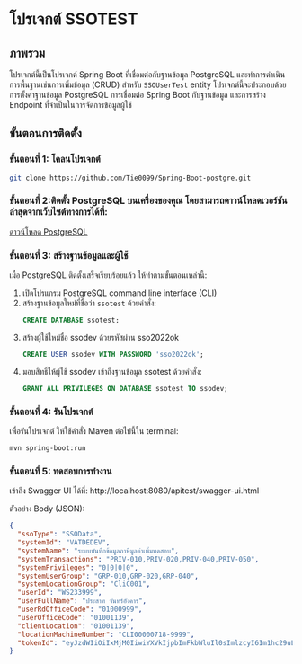 # โปรเจกต์ SSOTEST

## ภาพรวม
โปรเจกต์นี้เป็นโปรเจกต์ Spring Boot ที่เชื่อมต่อกับฐานข้อมูล PostgreSQL และทำการดำเนินการพื้นฐานเช่นการเพิ่มข้อมูล (CRUD) สำหรับ `SSOUserTest` entity โปรเจกต์นี้จะประกอบด้วยการตั้งค่าฐานข้อมูล PostgreSQL การเชื่อมต่อ Spring Boot กับฐานข้อมูล และการสร้าง Endpoint ที่จำเป็นในการจัดการข้อมูลผู้ใช้

## ขั้นตอนการติดตั้ง

### ขั้นตอนที่ 1: โคลนโปรเจกต์
```bash
git clone https://github.com/Tie0099/Spring-Boot-postgre.git
```

### ขั้นตอนที่ 2:ติดตั้ง PostgreSQL บนเครื่องของคุณ โดยสามารถดาวน์โหลดเวอร์ชันล่าสุดจากเว็บไซต์ทางการได้ที่:
   [ดาวน์โหลด PostgreSQL](https://www.postgresql.org/download/)

### ขั้นตอนที่ 3: สร้างฐานข้อมูลและผู้ใช้

เมื่อ PostgreSQL ติดตั้งเสร็จเรียบร้อยแล้ว ให้ทำตามขั้นตอนเหล่านี้:

1. เปิดโปรแกรม PostgreSQL command line interface (CLI)
2. สร้างฐานข้อมูลใหม่ที่ชื่อว่า `ssotest` ด้วยคำสั่ง:
   ```sql
   CREATE DATABASE ssotest;
   ```
3. สร้างผู้ใช้ใหม่ชื่อ ssodev ด้วยรหัสผ่าน sso2022ok
   ```sql
   CREATE USER ssodev WITH PASSWORD 'sso2022ok';
   ```
4. มอบสิทธิ์ให้ผู้ใช้ ssodev เข้าถึงฐานข้อมูล ssotest ด้วยคำสั่ง:
   ```sql
   GRANT ALL PRIVILEGES ON DATABASE ssotest TO ssodev;
   ```
### ขั้นตอนที่ 4: รันโปรเจกต์
เพื่อรันโปรเจกต์ ให้ใช้คำสั่ง Maven ต่อไปนี้ใน terminal:
```bash
mvn spring-boot:run
```
### ขั้นตอนที่ 5: ทดสอบการทำงาน

เข้าถึง Swagger UI ได้ที่: http://localhost:8080/apitest/swagger-ui.html

ตัวอย่าง Body (JSON):

```json
{
  "ssoType": "SSOData",
  "systemId": "VATDEDEV",
  "systemName": "ระบบบันทึกข้อมูลภาษีมูลค่าเพิ่มทดสอบ",
  "systemTransactions": "PRIV-010,PRIV-020,PRIV-040,PRIV-050",
  "systemPrivileges": "0|0|0|0",
  "systemUserGroup": "GRP-010,GRP-020,GRP-040",
  "systemLocationGroup": "CliC001",
  "userId": "WS233999",
  "userFullName": "ประสาท จันทร์อังคาร",
  "userRdOfficeCode": "01000999",
  "userOfficeCode": "01001139",
  "clientLocation": "01001139",
  "locationMachineNumber": "CLI00000718-9999",
  "tokenId": "eyJzdWIiOiIxMjM0IiwiYXVkIjpbImFkbWluIl0sImlzcyI6Im1hc29uLm1ldGFtdWcubmV0IiwiZXhwIjoxNTc0NTEyNzY1LCJpYXQiOjE1NjY3MzY3NjUsImp0aSI6ImY3YmZlMzNmLTdiZjctNGViNC04ZTU5LTk5MTc5OWI1ZWI4YSJ9"
}
```